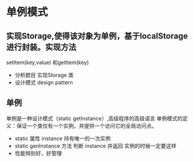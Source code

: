 # 单例模式

## 实现Storage,使得该对象为单例，基于localStorage进行封装。实现方法
setItem(key,value) 和getItem(key)

- 分析题目
实现Storage 类
- 设计模式  design pattern

## 单例
单例是一种设计模式（static getInstance）,高级程序的高级语言
单例模式的定义：保证一个类仅有一个实例，并提供一个访问它的全局访问点。
- static 属性 instance 持有唯一的一次实例
- static genInstance 方法 判断 instance 并返回
  实例的时候一定要这样
- 性能特别好，好管理

